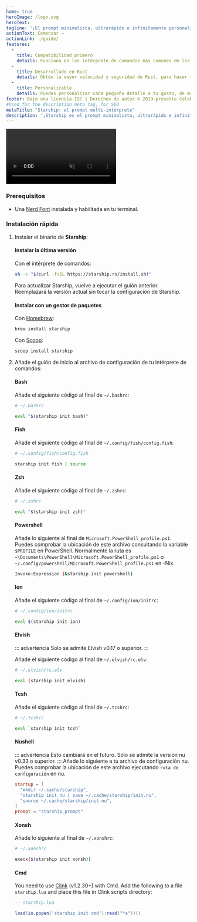 ```yaml
---
home: true
heroImage: /logo.svg
heroText:
tagline: '¡El prompt minimalista, ultrarápido e infinitamente personalizable para cualquier intérprete de comandos!'
actionText: Comenzar →
actionLink: ./guide/
features:
  - 
    title: Compatibilidad primero
    details: Funciona en los intérprete de comandos más comunes de los sistemas operativos más comunes. ¡Úsalo en todas partes!
  - 
    title: Desarrollado en Rust
    details: Obtén la mayor velocidad y seguridad de Rust, para hacer tu prompt lo más rápida y segura posible.
  - 
    title: Personalizable
    details: Puedes personalizar cada pequeño detalle a tu gusto, de manera que puedes tener un prompt minimalista o rico en funcionalidades.
footer: Bajo una licencia ISC | Derechos de autor © 2019-presente Colaboradores de Starship
#Used for the description meta tag, for SEO
metaTitle: "Starship: el prompt multi-intérprete"
description: '¡Starship es el prompt minimalista, ultrarápido e infinitamente personalizable para cualquier intérprete de comandos! Muestra la información que necesitas, a la par que es elegante y minimalista. Quick installation available for Bash, Fish, ZSH, Ion, Tcsh, Elvish, Nu, Xonsh, Cmd, and PowerShell.'
---
```


<div class="center">
  <video class="demo-video" muted autoplay loop playsinline>
    <source src="/demo.webm" type="video/webm">
    <source src="/demo.mp4" type="video/mp4">
  </video>
</div>

### Prerequisitos

- Una [Nerd Font](https://www.nerdfonts.com/) instalada y habilitada en tu terminal.

### Instalación rápida

1. Instalar el binario de **Starship**:


   #### Instalar la última versión

   Con el intérprete de comandos:

   ```sh
   sh -c "$(curl -fsSL https://starship.rs/install.sh)"
   ```
   Para actualizar Starship, vuelve a ejecutar el guión anterior. Reemplazará la versión actual sin tocar la configuración de Starship.


   #### Instalar con un gestor de paquetes

   Con [Homebrew](https://brew.sh/):

   ```sh
   brew install starship
   ```

   Con [Scoop](https://scoop.sh):

   ```powershell
   scoop install starship
   ```

1. Añade el guión de inicio al archivo de configuración de tu intérprete de comandos:


   #### Bash

   Añade el siguiente código al final de `~/.bashrc`:

   ```sh
   # ~/.bashrc

   eval "$(starship init bash)"
   ```


   #### Fish

   Añade el siguiente código al final de `~/.config/fish/config.fish`:

   ```sh
   # ~/.config/fish/config.fish

   starship init fish | source
   ```


   #### Zsh

   Añade el siguiente código al final de `~/.zshrc`:

   ```sh
   # ~/.zshrc

   eval "$(starship init zsh)"
   ```


   #### Powershell

   Añade lo siguiente al final de `Microsoft.PowerShell_profile.ps1`. Puedes comprobar la ubicación de este archivo consultando la variable `$PROFILE` en PowerShell. Normalmente la ruta es `~\Documents\PowerShell\Microsoft.PowerShell_profile.ps1` o `~/.config/powershell/Microsoft.PowerShell_profile.ps1` en -Nix.

   ```sh
   Invoke-Expression (&starship init powershell)
   ```


   #### Ion

   Añade el siguiente código al final de `~/.config/ion/initrc`:

   ```sh
   # ~/.config/ion/initrc

   eval $(starship init ion)
   ```


   #### Elvish

   ::: advertencia Solo se admite Elvish v0.17 o superior. :::

   Añade el siguiente código al final de `~/.elvish/rc.elv`:

   ```sh
   # ~/.elvish/rc.elv

   eval (starship init elvish)
   ```


   #### Tcsh

   Añade el siguiente código al final de `~/.tcshrc`:

   ```sh
   # ~/.tcshrc

   eval `starship init tcsh`
   ```


   #### Nushell

   ::: advertencia Esto cambiará en el futuro. Sólo se admite la versión nu v0.33 o superior. ::: Añade lo siguiente a tu archivo de configuración nu. Puedes comprobar la ubicación de este archivo ejecutando `ruta de configuración` en nu.

   ```toml
   startup = [
     "mkdir ~/.cache/starship",
     "starship init nu | save ~/.cache/starship/init.nu",
     "source ~/.cache/starship/init.nu",
   ]
   prompt = "starship_prompt"
   ```


   #### Xonsh

   Añade lo siguiente al final de `~/.xonshrc`:

   ```sh
   # ~/.xonshrc

   execx($(starship init xonsh))
   ```


   #### Cmd

   You need to use [Clink](https://chrisant996.github.io/clink/clink.html) (v1.2.30+) with Cmd. Add the following to a file `starship.lua` and place this file in Clink scripts directory:

   ```lua
   -- starship.lua

   load(io.popen('starship init cmd'):read("*a"))()
   ```
